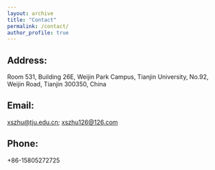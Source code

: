 ```yaml
---
layout: archive
title: "Contact"
permalink: /contact/
author_profile: true
---
```

Address:
------
Room 531, Building 26E, Weijin Park Campus, Tianjin University, 
No.92, Weijin Road, Tianjin 300350, China

Email:
------
xszhu@tju.edu.cn; xszhu126@126.com

Phone: 
------
+86-15805272725
